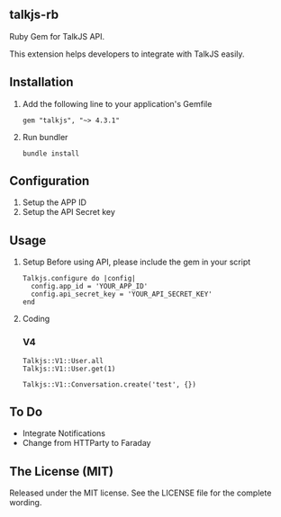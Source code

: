 ## talkjs-rb

Ruby Gem for TalkJS API.

This extension helps developers to integrate with TalkJS easily.

## Installation

1. Add the following line to your application's Gemfile

    ```
    gem "talkjs", "~> 4.3.1"
    ```

2. Run bundler

    ```
    bundle install
    ```

## Configuration

1. Setup the APP ID
2. Setup the API Secret key

## Usage

1. Setup
    Before using API, please include the gem in your script

	```
	Talkjs.configure do |config|
      config.app_id = 'YOUR_APP_ID'
      config.api_secret_key = 'YOUR_API_SECRET_KEY'
    end

	```

2. Coding


	### V4
	```
    Talkjs::V1::User.all
    Talkjs::V1::User.get(1)

    Talkjs::V1::Conversation.create('test', {})
	```

## To Do

- Integrate Notifications
- Change from HTTParty to Faraday

## The License (MIT)

Released under the MIT license. See the LICENSE file for the complete wording.
